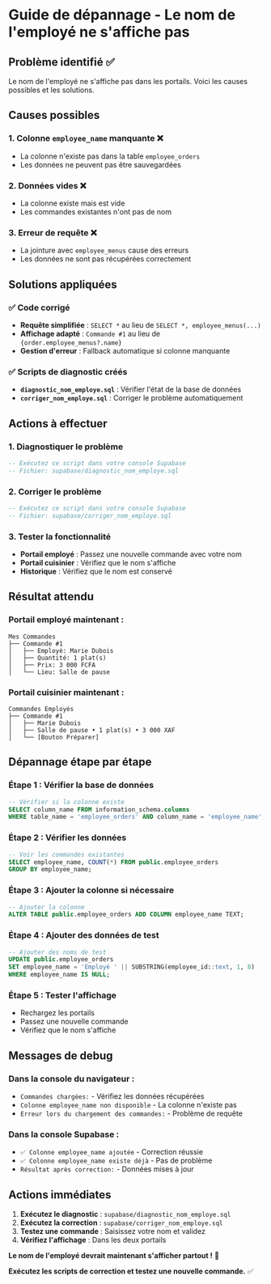 # Guide de dépannage - Le nom de l'employé ne s'affiche pas

## Problème identifié ✅

Le nom de l'employé ne s'affiche pas dans les portails. Voici les causes possibles et les solutions.

## Causes possibles

### 1. **Colonne `employee_name` manquante** ❌
- La colonne n'existe pas dans la table `employee_orders`
- Les données ne peuvent pas être sauvegardées

### 2. **Données vides** ❌
- La colonne existe mais est vide
- Les commandes existantes n'ont pas de nom

### 3. **Erreur de requête** ❌
- La jointure avec `employee_menus` cause des erreurs
- Les données ne sont pas récupérées correctement

## Solutions appliquées

### ✅ Code corrigé
- **Requête simplifiée** : `SELECT *` au lieu de `SELECT *, employee_menus(...)`
- **Affichage adapté** : `Commande #1` au lieu de `{order.employee_menus?.name}`
- **Gestion d'erreur** : Fallback automatique si colonne manquante

### ✅ Scripts de diagnostic créés
- **`diagnostic_nom_employe.sql`** : Vérifier l'état de la base de données
- **`corriger_nom_employe.sql`** : Corriger le problème automatiquement

## Actions à effectuer

### 1. **Diagnostiquer le problème**
```sql
-- Exécutez ce script dans votre console Supabase
-- Fichier: supabase/diagnostic_nom_employe.sql
```

### 2. **Corriger le problème**
```sql
-- Exécutez ce script dans votre console Supabase
-- Fichier: supabase/corriger_nom_employe.sql
```

### 3. **Tester la fonctionnalité**
- **Portail employé** : Passez une nouvelle commande avec votre nom
- **Portail cuisinier** : Vérifiez que le nom s'affiche
- **Historique** : Vérifiez que le nom est conservé

## Résultat attendu

### **Portail employé maintenant :**
```
Mes Commandes
├── Commande #1
│   ├── Employé: Marie Dubois
│   ├── Quantité: 1 plat(s)
│   ├── Prix: 3 000 FCFA
│   └── Lieu: Salle de pause
```

### **Portail cuisinier maintenant :**
```
Commandes Employés
├── Commande #1
│   ├── Marie Dubois
│   ├── Salle de pause • 1 plat(s) • 3 000 XAF
│   └── [Bouton Préparer]
```

## Dépannage étape par étape

### **Étape 1 : Vérifier la base de données**
```sql
-- Vérifier si la colonne existe
SELECT column_name FROM information_schema.columns 
WHERE table_name = 'employee_orders' AND column_name = 'employee_name';
```

### **Étape 2 : Vérifier les données**
```sql
-- Voir les commandes existantes
SELECT employee_name, COUNT(*) FROM public.employee_orders 
GROUP BY employee_name;
```

### **Étape 3 : Ajouter la colonne si nécessaire**
```sql
-- Ajouter la colonne
ALTER TABLE public.employee_orders ADD COLUMN employee_name TEXT;
```

### **Étape 4 : Ajouter des données de test**
```sql
-- Ajouter des noms de test
UPDATE public.employee_orders 
SET employee_name = 'Employé ' || SUBSTRING(employee_id::text, 1, 8)
WHERE employee_name IS NULL;
```

### **Étape 5 : Tester l'affichage**
- Rechargez les portails
- Passez une nouvelle commande
- Vérifiez que le nom s'affiche

## Messages de debug

### **Dans la console du navigateur :**
- `Commandes chargées:` - Vérifiez les données récupérées
- `Colonne employee_name non disponible` - La colonne n'existe pas
- `Erreur lors du chargement des commandes:` - Problème de requête

### **Dans la console Supabase :**
- `✅ Colonne employee_name ajoutée` - Correction réussie
- `✅ Colonne employee_name existe déjà` - Pas de problème
- `Résultat après correction:` - Données mises à jour

## Actions immédiates

1. **Exécutez le diagnostic** : `supabase/diagnostic_nom_employe.sql`
2. **Exécutez la correction** : `supabase/corriger_nom_employe.sql`
3. **Testez une commande** : Saisissez votre nom et validez
4. **Vérifiez l'affichage** : Dans les deux portails

**Le nom de l'employé devrait maintenant s'afficher partout !** 🎉

**Exécutez les scripts de correction et testez une nouvelle commande.** ✅









